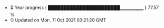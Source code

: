 - ⏳ Year progress { ███████████████████████▁▁▁▁▁▁▁ } 77.57 %
- ⏰ Updated on Mon, 11 Oct 2021 03:21:20 GMT

